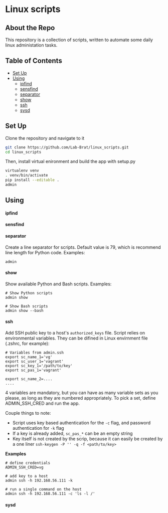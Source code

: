 # Linux scripts
## About the Repo
This repository is a collection of scripts, written to automate some daily linux administation tasks.

## Table of Contents
- [Set Up](#set-up)
- [Using](#using)
   - [ipfind](#ipfind)
   - [sensfind](#sensfind)
   - [separator](#separator)
   - [show](#show)
   - [ssh](#ssh)
   - [sysd](#sysd)

## Set Up
Clone the repository and navigate to it
```bash
git clone https://github.com/Lab-Brat/linux_scripts.git
cd linux_scripts
```  

Then, install virtual enironment and build the app with setup.py
```bash
virtualenv venv
. venv/bin/activate
pip install --editable .
admin
```

## Using
#### ipfind

#### sensfind

#### separator
Create a line separator for scripts. 
Default value is 79, which is recommend line length for Python code.
Examples:
```
admin 
```

#### show
Show available Python and Bash scripts.
Examples:
```
# Show Python scripts
admin show

# Show Bash scripts
admin show --bash
```

#### ssh
Add SSH public key to a host's `authorized_keys` file. 
Script relies on environmental variables. They can be difined in Linux envirnment file (.zshrc, for example):
```
# Variables from admin.ssh
export sc_name_1='vg'
export sc_user_1='vagrant'
export sc_key_1='/path/to/key'
export sc_pas_1='vagrant'

export sc_name_2=....
....
```
4 variables are mandatory, but you can have as many variable sets as you please, as long as they are numbered appropriately. 
To pick a set, define ADMIN_SSH_CRED and run the app.  

Couple things to note:
- Script uses key based authentication for the `-c` flag, and password authentication for `-k` flag
- If a key is already added, `sc_pas_*` can be an empty string
- Key itself is not created by the scrip, because it can easily be created by a one liner `ssh-keygen -P '' -q -f <path/to/key>`


**Examples**
```
# define credentials
ADMIN_SSH_CRED=vg

# add key to a host
admin ssh -h 192.168.56.111 -k

# run a single command on the host
admin ssh -h 192.168.56.111 -c 'ls -l /'
```

#### sysd
